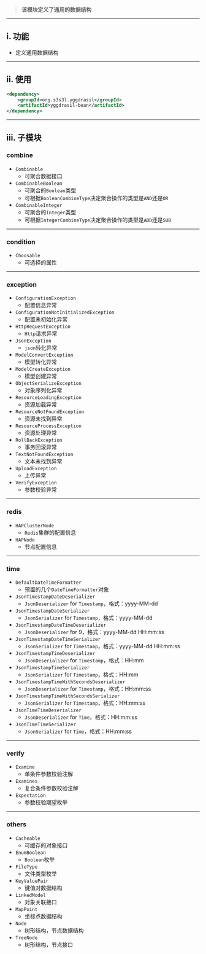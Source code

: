 > __该模块定义了通用的数据结构__

---

## i. 功能
- 定义通用数据结构

---

## ii. 使用
```xml
<dependency>
    <groupId>org.s3s3l.yggdrasil</groupId>
    <artifactId>yggdrasil-bean</artifactId>
</dependency>
```

---

## iii. 子模块

### combine
- `Combinable`
    - 可聚合数据接口
- `CombinableBoolean`
    - 可聚合的`Boolean`类型
    - 可根据`BooleanCombineType`决定聚合操作的类型是`AND`还是`OR`
- `CombinableInteger`
    - 可聚合的`Integer`类型
    - 可根据`IntegerCombineType`决定聚合操作的类型是`ADD`还是`SUB`

---

### condition
- `Choosable`
    - 可选择的属性

---

### exception
- `ConfigurationException`
    - 配置信息异常
- `ConfigurationNotInitializedException`
    - 配置未初始化异常
- `HttpRequestException`
    - `Http`请求异常
- `JsonException`
    - `json`转化异常
- `ModelConvertException`
    - 模型转化异常
- `ModelCreateException`
    - 模型创建异常
- `ObjectSerializeException`
    - 对象序列化异常
- `ResourceLoadingException`
    - 资源加载异常
- `ResourceNotFoundException`
    - 资源未找到异常
- `ResourceProcessException`
    - 资源处理异常
- `RollBackException`
    - 事务回滚异常
- `TextNotFoundException`
    - 文本未找到异常
- `UploadException`
    - 上传异常
- `VerifyException`
    - 参数校验异常

---

### redis
- `HAPClusterNode`
    - `Redis`集群的配置信息
- `HAPNode`
    - 节点配置信息

---

### time
- `DefaultDateTimeFormatter`
    - 预置的几个`DateTimeFormatter`对象
- `JsonTimestampDateDeserializer`
    - `JsonDeserializer` for `Timestamp`，格式：yyyy-MM-dd
- `JsonTimestampDateSerializer`
    - `JsonSerializer` for `Timestamp`，格式：yyyy-MM-dd
- `JsonTimestampDateTimeDeserializer`
    - `JsonDeserializer` for 9，格式：yyyy-MM-dd HH:mm:ss
- `JsonTimestampDateTimeSerializer`
    - `JsonSerializer` for `Timestamp`，格式：yyyy-MM-dd HH:mm:ss
- `JsonTimestampTimeDeserializer`
    - `JsonDeserializer` for `Timestamp`，格式：HH:mm
- `JsonTimestampTimeSerializer`
    - `JsonSerializer` for `Timestamp`，格式：HH:mm
- `JsonTimestampTimeWithSecondsDeserializer`
    - `JsonDeserializer` for `Timestamp`，格式：HH:mm:ss
- `JsonTimestampTimeWithSecondsSerializer`
    - `JsonSerializer` for `Timestamp`，格式：HH:mm:ss
- `JsonTimeTimeDeserializer`
    - `JsonDeserializer` for `Time`，格式：HH:mm:ss
- `JsonTimeTimeSerializer`
    - `JsonSerializer` for `Time`，格式：HH:mm:ss

---

### verify
- `Examine`
    - 单条件参数校验注解
- `Examines`
    - 复合条件参数校验注解
- `Expectation`
    - 参数校验期望枚举

---

### others
- `Cacheable`
    - 可缓存的对象接口
- `EnumBoolean`
    - `Boolean`枚举
- `FileType`
    - 文件类型枚举
- `KeyValuePair`
    - 键值对数据结构
- `LinkedModel`
    - 对象关联接口
- `MapPoint`
    - 坐标点数据结构
- `Node`
    - 树形结构，节点数据结构
- `TreeNode`
    - 树形结构，节点接口



